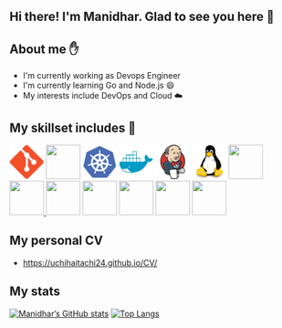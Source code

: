 ## Hi there! I'm Manidhar. Glad to see you here 👋 

## About me :raised_hand:
  - I'm currently working as Devops Engineer
  - I'm currently learning Go and Node.js 😄
  - My interests include DevOps and Cloud :cloud:
  
 ## My skillset includes :panda_face:
 <a href="https://github.com/uchihaitachi24/uchihaitachi24"><img src="https://github.com/devicons/devicon/blob/master/icons/git/git-original.svg" width="60" height="60"></a> <a href="https://aws.amazon.com/"><img src="https://github.com/gilbarbara/logos/blob/main/logos/aws.svg" width="60" height="60"></a> <a href="https://kubernetes.io/"><img src="https://github.com/devicons/devicon/blob/master/icons/kubernetes/kubernetes-plain.svg" width="60" height="60"></a> <a href="https://www.docker.com/"><img src="https://github.com/devicons/devicon/blob/master/icons/docker/docker-plain.svg" width="60" height="60"></a> <a href="https://www.jenkins.io/"><img src="https://github.com/devicons/devicon/blob/master/icons/jenkins/jenkins-original.svg" width="60" height="60"></a> <a href="https://www.linux.org/"><img src="https://github.com/devicons/devicon/blob/master/icons/linux/linux-original.svg" width="60" height="60"></a> <a href="https://www.java.com/en/"><img src="https://cdn.jsdelivr.net/gh/devicons/devicon/icons/java/java-original.svg" width="60" height="60"></a> <!-- <a href="https://azure.microsoft.com/en-in/"><img src="https://cdn.jsdelivr.net/gh/devicons/devicon/icons/azure/azure-original-wordmark.svg" width="60" height="60"></a> <a href="https://www.python.org/">  <img src="https://cdn.jsdelivr.net/gh/devicons/devicon/icons/python/python-original.svg" width="60" height="60"></a> <img src="https://github.com/gilbarbara/logos/blob/master/logos/kafka.svg" width="60" height="60"> --> <a href="https://helm.sh/"><img src="https://github.com/gilbarbara/logos/blob/master/logos/helm.svg" width="60" height="60"> </a><img src="https://github.com/gilbarbara/logos/blob/master/logos/html-5.svg" width="60" height="60"></a> <img src="https://github.com/gilbarbara/logos/blob/master/logos/css-3.svg" width="60" height="60"></a> <img src="https://github.com/gilbarbara/logos/blob/master/logos/javascript.svg" width="60" height="60"> <img src="https://github.com/gilbarbara/logos/blob/master/logos/nodejs-icon.svg" width="60" height="60"> <img src="https://github.com/gilbarbara/logos/blob/master/logos/go.svg" width="60" height="60">
 
 <!--
 ## My work experience :computer:
  - Senior Software Engineer at [O.C.Tanner](https://www.octanner.com/)
  - DevOps Engineer at [Infinite Blue](https://infiniteblue.com/)
  - Senior Software Engineer at [Optum Global Solutions](https://www.optum.com/)
--> 
## My personal CV
  - https://uchihaitachi24.github.io/CV/
  
## My stats
 
[![Manidhar’s GitHub stats](https://github-readme-stats.vercel.app/api?username=uchihaitachi24)](https://github.com/uchihaitachi24/github-readme-stats)
[![Top Langs](https://github-readme-stats.vercel.app/api/top-langs/?username=uchihaitachi24&&layout=compact)](https://github.com/uchihaitachi24/github-readme-stats)


  
<!--
**uchihaitachi24/uchihaitachi24** is a ✨ _special_ ✨ repository because its `README.md` (this file) appears on your GitHub profile.

Here are some ideas to get you started:

- 🔭 I’m currently working on ...
- 🌱 I’m currently learning ...
- 👯 I’m looking to collaborate on ...
- 🤔 I’m looking for help with ...
- 💬 Ask me about ...
- 📫 How to reach me: ...
- 😄 Pronouns: ...
- ⚡ Fun fact: ...
-->
